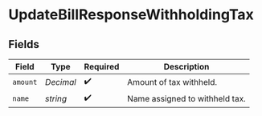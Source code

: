 # UpdateBillResponseWithholdingTax


## Fields

| Field                          | Type                           | Required                       | Description                    |
| ------------------------------ | ------------------------------ | ------------------------------ | ------------------------------ |
| `amount`                       | *Decimal*                      | :heavy_check_mark:             | Amount of tax withheld.        |
| `name`                         | *string*                       | :heavy_check_mark:             | Name assigned to withheld tax. |